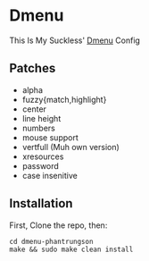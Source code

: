 # Dmenu
This Is My Suckless' [Dmenu](https://tools.suckless.org/dmenu/) Config
## Patches
- alpha
- fuzzy{match,highlight}
- center
- line height
- numbers
- mouse support
- vertfull (Muh own version)
- xresources
- password
- case insenitive
## Installation
First, Clone the repo, then:
```
cd dmenu-phantrungson
make && sudo make clean install
```
